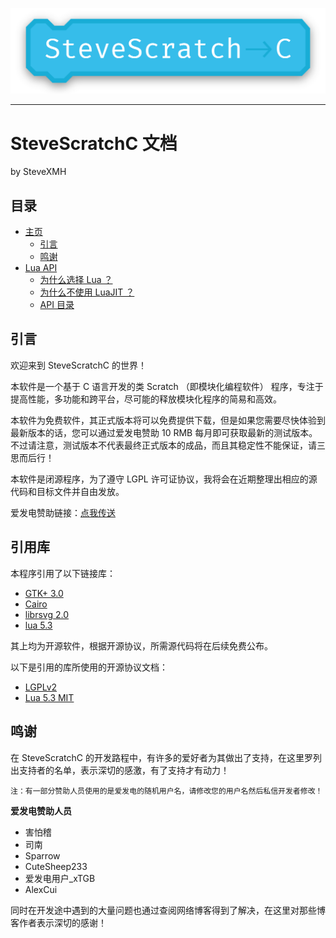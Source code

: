 ![网络不好也是很蛋疼阿...](LOGO-02.png)

---

# SteveScratchC 文档
by SteveXMH

## 目录

- [主页](#SteveScratchC-文档)
    - [引言](#引言)
    - [鸣谢](#鸣谢)
- [Lua API](luaapi/menu.md#SteveScratchC-Lua-API)
    - [为什么选择 Lua ？](luaapi/menu.md#为什么选择-Lua-？)
    - [为什么不使用 LuaJIT ？](luaapi/menu.md#为什么不使用-LuaJIT-？)
    - [API 目录](luaapi/menu.md#API-目录)

## 引言

欢迎来到 SteveScratchC 的世界！

本软件是一个基于 C 语言开发的类 Scratch （即模块化编程软件） 程序，专注于提高性能，多功能和跨平台，尽可能的释放模块化程序的简易和高效。

本软件为免费软件，其正式版本将可以免费提供下载，但是如果您需要尽快体验到最新版本的话，您可以通过爱发电赞助 10 RMB 每月即可获取最新的测试版本。不过请注意，测试版本不代表最终正式版本的成品，而且其稳定性不能保证，请三思而后行！

本软件是闭源程序，为了遵守 LGPL 许可证协议，我将会在近期整理出相应的源代码和目标文件并自由发放。

爱发电赞助链接：[点我传送](https://afdian.net/@SteveScratchC)

## 引用库

本程序引用了以下链接库：

- [GTK+ 3.0](https://www.gtk.org/)
- [Cairo](https://www.cairographics.org/)
- [librsvg 2.0](http://live.gnome.org/LibRsvg)
- [lua 5.3](http://www.lua.org/)

其上均为开源软件，根据开源协议，所需源代码将在后续免费公布。

以下是引用的库所使用的开源协议文档：

- [LGPLv2](lisences/lgplv2.md)
- [Lua 5.3 MIT](lisences/lua53mit.md)

## 鸣谢

在 SteveScratchC 的开发路程中，有许多的爱好者为其做出了支持，在这里罗列出支持者的名单，表示深切的感激，有了支持才有动力！

    注：有一部分赞助人员使用的是爱发电的随机用户名，请修改您的用户名然后私信开发者修改！

**爱发电赞助人员**

- 害怕稽
- 司南
- Sparrow
- CuteSheep233
- 爱发电用户_xTGB
- AlexCui

 同时在开发途中遇到的大量问题也通过查阅网络博客得到了解决，在这里对那些博客作者表示深切的感谢！ 
